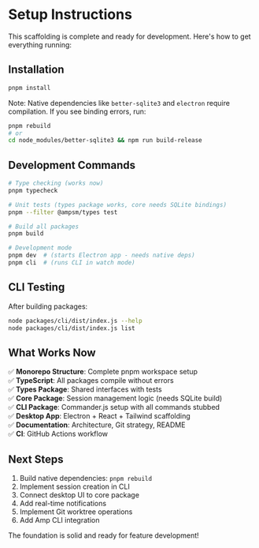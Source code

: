 # Setup Instructions

This scaffolding is complete and ready for development. Here's how to get everything running:

## Installation

```bash
pnpm install
```

Note: Native dependencies like `better-sqlite3` and `electron` require compilation. If you see binding errors, run:

```bash
pnpm rebuild
# or
cd node_modules/better-sqlite3 && npm run build-release
```

## Development Commands

```bash
# Type checking (works now)
pnpm typecheck

# Unit tests (types package works, core needs SQLite bindings)
pnpm --filter @ampsm/types test

# Build all packages
pnpm build

# Development mode
pnpm dev  # (starts Electron app - needs native deps)
pnpm cli  # (runs CLI in watch mode)
```

## CLI Testing

After building packages:

```bash
node packages/cli/dist/index.js --help
node packages/cli/dist/index.js list
```

## What Works Now

✅ **Monorepo Structure**: Complete pnpm workspace setup  
✅ **TypeScript**: All packages compile without errors  
✅ **Types Package**: Shared interfaces with tests  
✅ **Core Package**: Session management logic (needs SQLite build)  
✅ **CLI Package**: Commander.js setup with all commands stubbed  
✅ **Desktop App**: Electron + React + Tailwind scaffolding  
✅ **Documentation**: Architecture, Git strategy, README  
✅ **CI**: GitHub Actions workflow  

## Next Steps

1. Build native dependencies: `pnpm rebuild`
2. Implement session creation in CLI
3. Connect desktop UI to core package
4. Add real-time notifications
5. Implement Git worktree operations
6. Add Amp CLI integration

The foundation is solid and ready for feature development!

